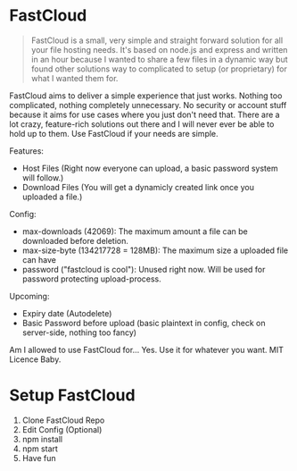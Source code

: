 # FastCloud

> FastCloud is a small, very simple and straight forward solution for all your file hosting needs. It's based on node.js and express and written in an hour because I wanted to share a few files in a dynamic way but found other solutions way to complicated to setup (or proprietary) for what I wanted them for.

FastCloud aims to deliver a simple experience that just works. Nothing too complicated, nothing completely unnecessary. No security or account stuff because it aims for use cases where you just don't need that. There are a lot crazy, feature-rich solutions out there and I will never ever be able to hold up to them.
Use FastCloud if your needs are simple.

Features:

- Host Files (Right now everyone can upload, a basic password system will follow.)
- Download Files (You will get a dynamicly created link once you uploaded a file.)

Config:

- max-downloads (42069): The maximum amount a file can be downloaded before deletion.
- max-size-byte (134217728 = 128MB): The maximum size a uploaded file can have
- password ("fastcloud is cool"): Unused right now. Will be used for password protecting upload-process.

Upcoming:

- Expiry date (Autodelete)
- Basic Password before upload (basic plaintext in config, check on server-side, nothing too fancy)

Am I allowed to use FastCloud for...
Yes.
Use it for whatever you want.
MIT Licence Baby.




# Setup FastCloud
1. Clone FastCloud Repo
2. Edit Config (Optional)
3. npm install
4. npm start
5. Have fun

